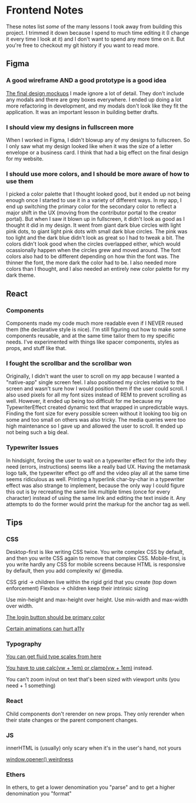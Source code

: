 # Frontend Notes

These notes list _some_ of the many lessons I took away from building this project. I trimmed it down because I spend to much time editing it (I change it every time I look at it) and I don't want to spend any more time on it. But you're free to checkout my git history if you want to read more.

## Figma

### A good wireframe AND a good prototype is a good idea

[The final design mockups](https://www.figma.com/file/dwPfF2lhw84J4PZdZTIQvL/Pethreon?node-id=0%3A1) I made ignore a lot of detail. They don't include any modals and there are grey boxes everywhere. I ended up doing a lot more refactoring in development, and my modals don't look like they fit the application. It was an important lesson in building better drafts.

### I should view my designs in fullscreen more

When I worked in Figma, I didn't blowup any of my designs to fullscreen. So I only saw what my design looked like when it was the size of a letter envelope or a business card. I think that had a big effect on the final design for my website.

### I should use more colors, and I should be more aware of how to use them

I picked a color palette that I thought looked good, but it ended up not being enough once I started to use it in a variety of different ways. In my app, I end up switching the primary color for the secondary color to reflect a major shift in the UX (moving from the contributor portal to the creator portal). But when I saw it blown up in fullscreen, it didn't look as good as I thought it did in my design. It went from giant dark blue circles with light pink dots, to giant light pink dots with small dark blue circles. The pink was too light and the dark blue didn't look as great so I had to tweak a bit. The colors didn't look good when the circles overlapped either, which would ocassionally happen when the circles grew and moved around. The font colors also had to be different depending on how thin the font was. The thinner the font, the more dark the color had to be. I also needed more colors than I thought, and I also needed an entirely new color palette for my dark theme.

## React

### Components

Components made my code much more readable even if I NEVER reused them (the declarative style is nice). I'm still figuring out how to make some components reusable, and at the same time tailor them to my specific needs. I've experimented with things like spacer components, styles as props, and stuff like that.

### I fought the scrollbar and the scrollbar won

Originally, I didn't want the user to scroll on my app because I wanted a "native-app" single screen feel. I also positioned my circles relative to the screen and wasn't sure how I would position them if the user could scroll. I also used pixels for all my font sizes instead of REM to prevent scrolling as well. However, it ended up being too difficult for me because my TypewriterEffect created dynamic text that wrapped in unpredictable ways. Finding the font size for every possible screen without it looking too big on some and too small on others was also tricky. The media queries were too high maintenance so I gave up and allowed the user to scroll. It ended up not being such a big deal.

### Typewriter Issues

In hindsight, forcing the user to wait on a typewriter effect for the info they need (errors, instructions) seems like a really bad UX.
Having the metamask logo talk, the typewriter effect go off and the video play all at the same time seems ridiculous as well.
Printing a hyperlink char-by-char in a typewriter effect was also strange to implement, because the only way I could figure this out is by recreating the same link multiple times (once for every character) instead of using the same link and editing the text inside it. Any attempts to do the former would print the markup for the anchor tag as well.

## Tips

### CSS

Desktop-first is like writing CSS twice. You write complex CSS by default, and then you write CSS again to remove that complex CSS.
Mobile-first, is you write hardly any CSS for mobile screens because HTML is responsive by default, then you add complexity w/ @media.

CSS grid -> children live within the rigid grid that you create (top down enforcement)
Flexbox -> children keep their intrinsic sizing

Use min-height and max-height over height.
Use min-width and max-width over width.

[The login button should be primary color](https://ux.stackexchange.com/questions/104224)

[Certain animations can hurt a11y](https://developer.mozilla.org/en-US/docs/Web/CSS/animation#accessibility_concerns)

### Typography

[You can get fluid type scales from here](https://www.fluid-type-scale.com/)

[You have to use calc(vw + 1em) or clamp(vw + 1em)](https://www.youtube.com/watch?v=wARbgs5Fmuw) instead.

You can't zoom in/out on text that's been sized with viewport units (you need + 1 something)

### React

Child components don't rerender on new props. They only rerender when their state changes or the parent component changes.

### JS

innerHTML is (usually) only scary when it's in the user's hand, not yours

[window.opener() weirdness](https://stackoverflow.com/questions/57628890)

### Ethers

In ethers, to get a lower denomination you "parse" and to get a higher denomination you "format"